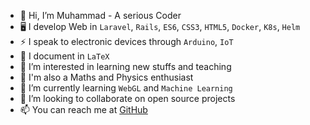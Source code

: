  - 👋 Hi, I’m Muhammad - A serious Coder
 - 🖥️ I develop Web in `Laravel`, `Rails`, `ES6`, `CSS3`, `HTML5`, `Docker`, `K8s`, `Helm`
 - ⚡ I speak to electronic devices through `Arduino`, `IoT`
 - 📃 I document in `LaTeX`
 - 👀 I’m interested in learning new stuffs and teaching
 - 🧩 I'm also a Maths and Physics enthusiast
 - 🌱 I’m currently learning `WebGL` and `Machine Learning`
 - 💞️ I’m looking to collaborate on open source projects
 - 📫 You can reach me at [GitHub][1]


  [1]: https://github.com/a-mohamed-irshadh
